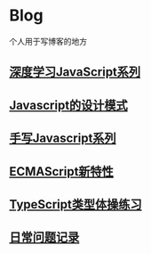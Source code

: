 # Blog

个人用于写博客的地方

##  [深度学习JavaScript系列](https://github.com/qza6268963/Blog/issues/7)
##  [Javascript的设计模式](https://github.com/qza6268963/Blog/issues/30)
##  [手写Javascript系列](https://github.com/qza6268963/Blog/issues/32)
##  [ECMAScript新特性](https://github.com/qza6268963/Blog/issues/19)
## [TypeScript类型体操练习](https://github.com/qza6268963/Blog/issues/14)
##  [日常问题记录](https://github.com/qza6268963/Blog/issues/13)
